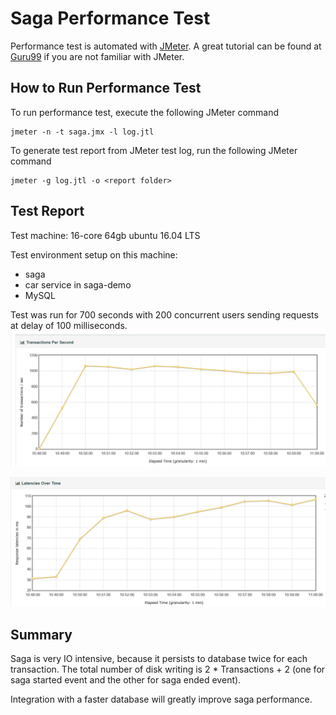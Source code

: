 # Saga Performance Test

Performance test is automated with [JMeter](http://jmeter.apache.org/download_jmeter.cgi). A great tutorial can be found
at [Guru99](https://www.guru99.com/jmeter-performance-testing.html) if you are not familiar with JMeter.

## How to Run Performance Test
To run performance test, execute the following JMeter command
```
jmeter -n -t saga.jmx -l log.jtl
```

To generate test report from JMeter test log, run the following JMeter command
```
jmeter -g log.jtl -o <report folder>
```

## Test Report
Test machine: 16-core 64gb ubuntu 16.04 LTS

Test environment setup on this machine:
* saga
* car service in saga-demo
* MySQL

Test was run for 700 seconds with 200 concurrent users sending requests at delay of 100 milliseconds.
![Transaction Per Second](images/tps.mysql.png)

![Latency Over Time](images/latency.mysql.png)

## Summary
Saga is very IO intensive, because it persists to database twice for each transaction. The total number of disk writing 
is 2 * Transactions + 2 (one for saga started event and the other for saga ended event).

Integration with a faster database will greatly improve saga performance.
